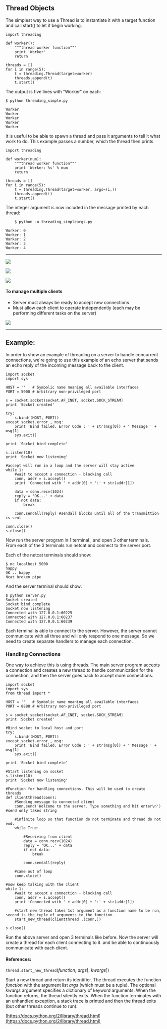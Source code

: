 ## Thread Objects

The simplest way to use a Thread is to instantiate it with a target function and call start\(\) to let it begin working.

```
import threading

def worker():
    """thread worker function"""
    print 'Worker'
    return

threads = []
for i in range(5):
    t = threading.Thread(target=worker)
    threads.append(t)
    t.start()
```

The output is five lines with "Worker" on each:

```
$ python threading_simple.py

Worker
Worker
Worker
Worker
Worker
```

It is useful to be able to spawn a thread and pass it arguments to tell it what work to do. This example passes a number, which the thread then prints.

```
import threading

def worker(num):
    """thread worker function"""
    print 'Worker: %s' % num
    return

threads = []
for i in range(5):
    t = threading.Thread(target=worker, args=(i,))
    threads.append(t)
    t.start()
```

The integer argument is now included in the message printed by each thread:

```
    $ python -u threading_simpleargs.py

Worker: 0
Worker: 1
Worker: 2
Worker: 3
Worker: 4
```

---

![](/assets/conc1.PNG)

![](/assets/conc2.PNG)

![](/assets/conc3.PNG)

#### To manage multiple clients

* Server must always be ready to accept new connections
* Must allow each client to operate independently \(each may be performing different tasks on the server\) 

![](/assets/conc4.PNG)

---

## Example:

In order to show an example of threading on a server to handle concurrent connections, we're going to use this example of an echo server that sends an echo reply of the incoming message back to the client.

```
import socket
import sys

HOST = ''   # Symbolic name meaning all available interfaces
PORT = 5000 # Arbitrary non-privileged port

s = socket.socket(socket.AF_INET, socket.SOCK_STREAM)
print 'Socket created'

try:
    s.bind((HOST, PORT))
except socket.error , msg:
    print 'Bind failed. Error Code : ' + str(msg[0]) + ' Message ' + msg[1]
    sys.exit()

print 'Socket bind complete'

s.listen(10)
print 'Socket now listening'

#accept will run in a loop and the server will stay active
while 1:
    #wait to accept a connection - blocking call
    conn, addr = s.accept()
    print 'Connected with ' + addr[0] + ':' + str(addr[1])

    data = conn.recv(1024)
    reply = 'OK...' + data
    if not data: 
        break

    conn.sendall(reply) #sendall blocks until all of the transmittion is sent

conn.close()
s.close()
```

Now run the server program in 1 terminal , and open 3 other terminals.  
From each of the 3 terminals run netcat and connect to the server port.

Each of the netcat terminals should show:

```
$ nc localhost 5000
happy
OK .. happy
Ncat broken pipe
```

And the server terminal should show:

```
$ python server.py
Socket created
Socket bind complete
Socket now listening
Connected with 127.0.0.1:60225
Connected with 127.0.0.1:60237
Connected with 127.0.0.1:60239
```

Each terminal is able to connect to the server.  However, the server cannot communicate with all three and will only respond to one message. So we need to create separate handlers to manage each connection.

### Handling Connections

One way to achieve this is using threads. The main server program accepts a connection and creates a new thread to handle communication for the connection, and then the server goes back to accept more connections.

```
import socket
import sys
from thread import *

HOST = ''   # Symbolic name meaning all available interfaces
PORT = 8888 # Arbitrary non-privileged port

s = socket.socket(socket.AF_INET, socket.SOCK_STREAM)
print 'Socket created'

#Bind socket to local host and port
try:
    s.bind((HOST, PORT))
except socket.error , msg:
    print 'Bind failed. Error Code : ' + str(msg[0]) + ' Message ' + msg[1]
    sys.exit()

print 'Socket bind complete'

#Start listening on socket
s.listen(10)
print 'Socket now listening'

#Function for handling connections. This will be used to create threads
def clientthread(conn):
    #Sending message to connected client
    conn.send('Welcome to the server. Type something and hit enter\n') #send only takes string

    #infinite loop so that function do not terminate and thread do not end.
    while True:

        #Receiving from client
        data = conn.recv(1024)
        reply = 'OK...' + data
        if not data: 
            break

        conn.sendall(reply)

    #came out of loop
    conn.close()

#now keep talking with the client
while 1:
    #wait to accept a connection - blocking call
    conn, addr = s.accept()
    print 'Connected with ' + addr[0] + ':' + str(addr[1])

    #start new thread takes 1st argument as a function name to be run, second is the tuple of arguments to the function.
    start_new_thread(clientthread ,(conn,))

s.close()
```

Run the above server and open 3 terminals like before. Now the server will create a thread for each client connecting to it. and be able to continuously communicate with each client.

#### References:

`thread.start_new_thread`\(_function_, _args_\[, _kwargs_\]\)

Start a new thread and return its identifier. The thread executes the function _function_ with the argument list _args_ \(which must be a tuple\). The optional _kwargs_ argument specifies a dictionary of keyword arguments. When the function returns, the thread silently exits. When the function terminates with an unhandled exception, a stack trace is printed and then the thread exits \(but other threads continue to run\).

[https://docs.python.org/2/library/thread.html](https://docs.python.org/2/library/thread.html)

